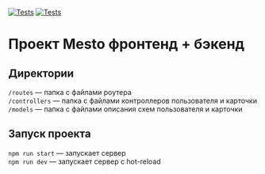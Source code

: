 [![Tests](https://github.com/nakinos/express-mesto-gha/actions/workflows/tests-13-sprint.yml/badge.svg)](https://github.com/nakinos/express-mesto-gha/actions/workflows/tests-13-sprint.yml) [![Tests](https://github.com/nakinos/express-mesto-gha/actions/workflows/tests-14-sprint.yml/badge.svg)](https://github.com/nakinos/express-mesto-gha/actions/workflows/tests-14-sprint.yml)
# Проект Mesto фронтенд + бэкенд

## Директории

`/routes` — папка с файлами роутера  
`/controllers` — папка с файлами контроллеров пользователя и карточки   
`/models` — папка с файлами описания схем пользователя и карточки  

## Запуск проекта

`npm run start` — запускает сервер   
`npm run dev` — запускает сервер с hot-reload
